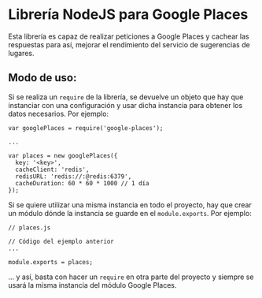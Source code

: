 # Librería NodeJS para Google Places

Esta librería es capaz de realizar peticiones a Google Places y cachear las respuestas para así, mejorar el rendimiento del servicio de sugerencias de lugares.

## Modo de uso:

Si se realiza un `require` de la librería, se devuelve un objeto que hay que instanciar con una configuración y usar dicha instancia para obtener los datos necesarios. Por ejemplo:
```
var googlePlaces = require('google-places');

...

var places = new googlePlaces({
  key: '<key>',
  cacheClient: 'redis',
  redisURL: 'redis://:@redis:6379',
  cacheDuration: 60 * 60 * 1000 // 1 día
});
```

Si se quiere utilizar una misma instancia en todo el proyecto, hay que crear un módulo dónde la instancia se guarde en el `module.exports`. Por ejemplo:

```
// places.js

// Código del ejemplo anterior
...

module.exports = places;
```

... y así, basta con hacer un `require` en otra parte del proyecto y siempre se usará la misma instancia del módulo Google Places.
